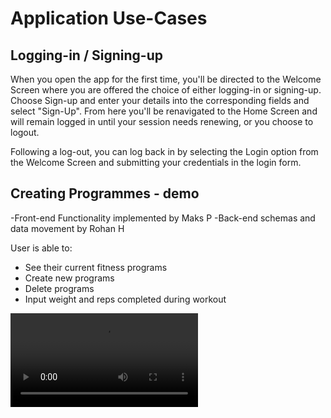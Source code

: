
# Application Use-Cases

## Logging-in / Signing-up

When you open the app for the first time, you'll be directed to the Welcome Screen where you are offered the choice of either logging-in or signing-up. 
Choose Sign-up and enter your details into the corresponding fields and select "Sign-Up". From here you'll be renavigated to the Home Screen and will remain logged in until your session needs renewing, or you choose to logout.

Following a log-out, you can log back in by selecting the Login option from the Welcome Screen and submitting your credentials in the login form. 

## Creating Programmes - demo
-Front-end Functionality implemented by Maks P
-Back-end schemas and data movement by Rohan H

User is able to:
- See their current fitness programs
- Create new programs
- Delete programs
- Input weight and reps completed during workout

<video src="https://github.com/MaksPikul/SoftEng_Project/assets/128612499/87f31d36-b718-4334-be47-56508bdf1f66">



# Getting Started

>**Note**: Make sure you have completed the [React Native - Environment Setup](https://reactnative.dev/docs/environment-setup) instructions till "Creating a new application" step, before proceeding.

## Step 1: Start the Metro Server

First, you will need to start **Metro**, the JavaScript _bundler_ that ships _with_ React Native.

To start Metro, run the following command from the _root_ of your React Native project:

```bash
# using npm
npm start

# OR using Yarn
yarn start
```

## Step 2: Start your Application

Let Metro Bundler run in its _own_ terminal. Open a _new_ terminal from the _root_ of your React Native project. Run the following command to start your _Android_ or _iOS_ app:

### For Android

```bash
# using npm
npm run android

# OR using Yarn
yarn android
```

### For iOS

```bash
# using npm
npm run ios

# OR using Yarn
yarn ios
```

If everything is set up _correctly_, you should see your new app running in your _Android Emulator_ or _iOS Simulator_ shortly provided you have set up your emulator/simulator correctly.
This is one way to run your app — you can also run it directly from within Android Studio and Xcode respectively.









